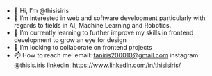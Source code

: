 - 👋 Hi, I’m @thisisiris
- 👀 I’m interested in web and software development particularly with regards to fields in AI, Machine Learning and Robotics.
- 🌱 I’m currently learning to further improve my skills in frontend development to grow an eye for design
- 💞️ I’m looking to collaborate on frontend projects
- 📫 How to reach me:
      email: taniris200010@gmail.com
      instagram: @thisis.iris
      linkedin: https://www.linkedin.com/in/thisisiris/

<!---
thisisiris/thisisiris is a ✨ special ✨ repository because its `README.md` (this file) appears on your GitHub profile.
You can click the Preview link to take a look at your changes.
--->

